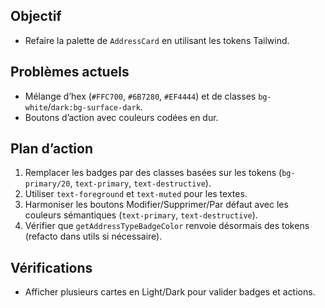 ## Objectif
- Refaire la palette de `AddressCard` en utilisant les tokens Tailwind.

## Problèmes actuels
- Mélange d’hex (`#FFC700`, `#6B7280`, `#EF4444`) et de classes `bg-white`/`dark:bg-surface-dark`.
- Boutons d’action avec couleurs codées en dur.

## Plan d’action
1. Remplacer les badges par des classes basées sur les tokens (`bg-primary/20`, `text-primary`, `text-destructive`).
2. Utiliser `text-foreground` et `text-muted` pour les textes.
3. Harmoniser les boutons Modifier/Supprimer/Par défaut avec les couleurs sémantiques (`text-primary`, `text-destructive`).
4. Vérifier que `getAddressTypeBadgeColor` renvoie désormais des tokens (refacto dans utils si nécessaire).

## Vérifications
- Afficher plusieurs cartes en Light/Dark pour valider badges et actions.
